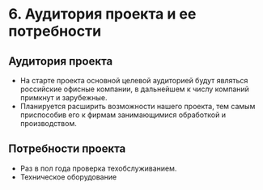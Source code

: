 # 6. Аудитория проекта и ее потребности
## Аудитория проекта
* На старте проекта основной целевой аудиторией будут являться российские офисные компании, в дальнейшем к числу компаний примкнут и зарубежные. 
* Планируется расширить возможности нашего проекта, тем самым приспособив его к фирмам занимающимися обработкой и производством.  
## Потребности проекта
* Раз в пол года проверка техобслуживанием.
* Техническое оборудование 
